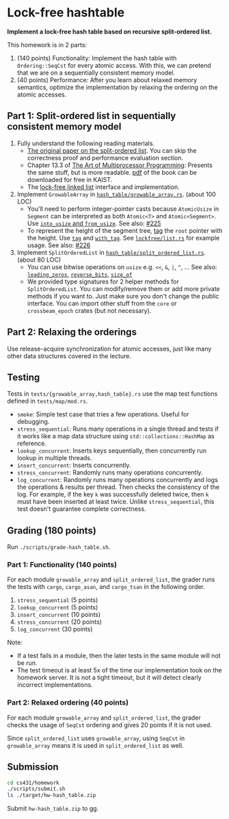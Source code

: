 # Lock-free hashtable
**Implement a lock-free hash table based on recursive split-ordered list.**

This homework is in 2 parts:
1. (140 points) Functionality:
   Implement the hash table with `Ordering::SeqCst` for every atomic access.
   With this, we can pretend that we are on a sequentially consistent memory model.
2. (40 points) Performance:
   After you learn about relaxed memory semantics,
   optimize the implementation by relaxing the ordering on the atomic accesses.

## Part 1: Split-ordered list in sequentially consistent memory model
1. Fully understand the following reading materials.
    + [The original paper on the split-ordered list](https://dl.acm.org/doi/abs/10.1145/1147954.1147958).
      You can skip the correctness proof and performance evaluation section.
    + Chapter 13.3 of [The Art of Multiprocessor Programming](https://www.amazon.com/Art-Multiprocessor-Programming-Revised-Reprint/dp/0123973376):
      Presents the same stuff, but is more readable.
      [pdf](https://dl.acm.org/doi/book/10.5555/2385452) of the book can be downloaded for free in KAIST.
    + The [lock-free linked list](https://github.com/kaist-cp/cs431/blob/main/src/lockfree/list.rs) interface and implementation.
1. Implement `GrowableArray` in [`hash_table/growable_array.rs`](../src/hash_table/growable_array.rs). (about 100 LOC)
    * You'll need to perform integer-pointer casts because `AtomicUsize` in `Segment` can be interpreted as both `Atomic<T>` and `Atomic<Segment>`.
      Use [`into_usize` and `from_usize`](https://docs.rs/crossbeam/*/crossbeam/epoch/trait.Pointer.html).
      See also: [#225](https://github.com/kaist-cp/cs431/issues/225)
    * To represent the height of the segment tree, [tag](https://en.wikipedia.org/wiki/Tagged_pointer) the `root` pointer with the height.
      Use [`tag`](https://docs.rs/crossbeam/*/crossbeam/epoch/struct.Shared.html#method.tag) and [`with_tag`](https://docs.rs/crossbeam/*/crossbeam/epoch/struct.Shared.html#method.with_tag).
      See [`lockfree/list.rs`](https://github.com/kaist-cp/cs431/blob/main/src/lockfree/list.rs) for example usage.
      See also: [#226](https://github.com/kaist-cp/cs431/issues/226)
1. Implement `SplitOrderedList` in [`hash_table/split_ordered_list.rs`](../src/hash_table/split_ordered_list.rs). (about 80 LOC)
    * You can use bitwise operations on `usize` e.g. `<<`, `&`, `|`, `^`, ...
      See also: [`leading_zeros`](https://doc.rust-lang.org/std/primitive.usize.html#method.leading_zeros), [`reverse_bits`](https://doc.rust-lang.org/std/primitive.usize.html#method.reverse_bits), [`size_of`](https://doc.rust-lang.org/std/mem/fn.size_of.html)
    * We provided type signatures for 2 helper methods for `SplitOrderedList`.
      You can modify/remove them or add more private methods if you want to.
      Just make sure you don't change the public interface. You can import other stuff from the `core` or `crossbeam_epoch` crates (but not necessary).

## Part 2: Relaxing the orderings
Use release-acquire synchronization for atomic accesses, just like many other data structures covered in the lecture.


## Testing
Tests in `tests/{growable_array,hash_table}.rs` use the map test functions defined in `tests/map/mod.rs`.
* `smoke`:
  Simple test case that tries a few operations. Useful for debugging.
* `stress_sequential`:
  Runs many operations in a single thread and tests if it works like a map data structure using `std::collections::HashMap` as reference.
* `lookup_concurrent`:
  Inserts keys sequentially, then concurrently run lookup in multiple threads.
* `insert_concurrent`:
  Inserts concurrently.
* `stress_concurrent`:
  Randomly runs many operations concurrently.
* `log_concurrent`:
  Randomly runs many operations concurrently and logs the operations & results per thread.
  Then checks the consistency of the log.
  For example, if the key `k` was successfully deleted twice, then `k` must have been inserted at least twice.
  Unlike `stress_sequential`, this test doesn't guarantee complete correctness.

## Grading (180 points)
Run `./scripts/grade-hash_table.sh`.

### Part 1: Functionality (140 points)
For each module `growable_array` and `split_ordered_list`,
the grader runs the tests with `cargo`, `cargo_asan`, and `cargo_tsan` in the following order.
1. `stress_sequential` (5 points)
1. `lookup_concurrent` (5 points)
1. `insert_concurrent` (10 points)
1. `stress_concurrent` (20 points)
1. `log_concurrent` (30 points)

Note:
* If a test fails in a module, then the later tests in the same module will not be run.
* The test timeout is at least 5x of the time our implementation took on the homework server.
  It is not a tight timeout, but it will detect clearly incorrect implementations.

### Part 2: Relaxed ordering (40 points)
For each module `growable_array` and `split_ordered_list`,
the grader checks the usage of `SeqCst` ordering and gives 20 points if it is not used.

Since `split_ordered_list` uses `growable_array`, using `SeqCst` in `growable_array` means it
is used in `split_ordered_list` as well.

## Submission
```bash
cd cs431/homework
./scripts/submit.sh
ls ./target/hw-hash_table.zip
```
Submit `hw-hash_table.zip` to gg.
